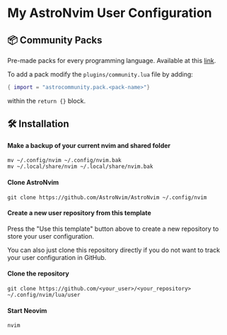 # My AstroNvim User Configuration

## 📦 Community Packs

Pre-made packs for every programming language.
Available at this [link](https://github.com/AstroNvim/astrocommunity/tree/main/lua/astrocommunity/pack).

To add a pack modify the `plugins/community.lua` file by adding:
```lua
{ import = "astrocommunity.pack.<pack-name>"}
```
within the `return {}` block.

## 🛠️ Installation

#### Make a backup of your current nvim and shared folder

```shell
mv ~/.config/nvim ~/.config/nvim.bak
mv ~/.local/share/nvim ~/.local/share/nvim.bak
```

#### Clone AstroNvim

```shell
git clone https://github.com/AstroNvim/AstroNvim ~/.config/nvim
```

#### Create a new user repository from this template

Press the "Use this template" button above to create a new repository to store your user configuration.

You can also just clone this repository directly if you do not want to track your user configuration in GitHub.

#### Clone the repository

```shell
git clone https://github.com/<your_user>/<your_repository> ~/.config/nvim/lua/user
```

#### Start Neovim

```shell
nvim
```
